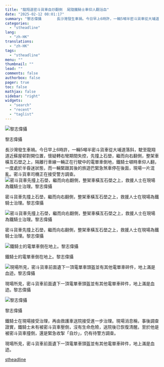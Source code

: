 ```yaml
---
title: "龍翔道密斗貨車自炒翻側  尾隨鐵騎士車仰人翻浴血"
date: "2025-02-12 08:01:17"
summary: "黎志偉攝       長沙灣發生車禍。今日早上6時許，一輛5噸半密斗貨車從大埔道落斜，駛至龍..."
categories:
  - "stheadline"
lang:
  - "zh-HK"
translations:
  - "zh-HK"
tags:
  - "stheadline"
menu: ""
thumbnail: ""
lead: ""
comments: false
authorbox: false
pager: true
toc: false
mathjax: false
sidebar: "right"
widgets:
  - "search"
  - "recent"
  - "taglist"
---
```


![黎志偉攝](https://image.stheadline.com/f/680p0/0x0/100/none/9d5ace861d4bfb2f2e09c06f00f7f1f2/stheadline/inewsmedia/20250212/_2025021207484548572.jpg)

黎志偉攝




長沙灣發生車禍。今日早上6時許，一輛5噸半密斗貨車從大埔道落斜，駛至龍翔道近蘇屋邨對開位置，懷疑轉右彎期間失控，先撞上石壆，繼而向右翻側，整架車橫亙石壆之上，隔離行車線一輛正在行駛中的電單車倒地，鐵騎士頓時車仰人翻，一度處於半昏迷狀態，而一輛緊跟其後的旅遊巴緊急煞車停在後面，現場一片混亂。密斗貨車司機正在接受警方調查。
 ![密斗貨車先撞上石壆，繼而向右翻側，整架車橫亙石壆之上，救援人士在現場為鐵騎士治理。黎志偉攝](https://image.hkhl.hk/f/1024p0/0x0/100/none/f3428e6bb37191cf951a3dcaebae6893/2025-02/42_0.jpeg)


密斗貨車先撞上石壆，繼而向右翻側，整架車橫亙石壆之上，救援人士在現場為鐵騎士治理。黎志偉攝



 ![密斗貨車先撞上石壆，繼而向右翻側，整架車橫亙石壆之上，救援人士在現場為鐵騎士治理。黎志偉攝](https://image.hkhl.hk/f/1024p0/0x0/100/none/fb2c6d1aaf80576692e7e54b8db49bff/2025-02/44_2.jpeg)


密斗貨車先撞上石壆，繼而向右翻側，整架車橫亙石壆之上，救援人士在現場為鐵騎士治理。黎志偉攝



 ![鐵騎士的電單車倒在地上。黎志偉攝](https://image.hkhl.hk/f/1024p0/0x0/100/none/4670b160b559f299f646f603d24e3ff4/2025-02/45_1.jpeg)


鐵騎士的電單車倒在地上。黎志偉攝



 ![現場所見，密斗貨車前面遺下一頂電單車頭盔並有其他電單車碎件，地上滿是血迹。黎志偉攝](https://image.hkhl.hk/f/1024p0/0x0/100/none/4a9b2ffebdba6b42ab7c1ebfa99cca65/2025-02/46_3.jpeg)


現場所見，密斗貨車前面遺下一頂電單車頭盔並有其他電單車碎件，地上滿是血迹。黎志偉攝



 ![黎志偉攝](https://image.hkhl.hk/f/1024p0/0x0/100/none/e6fefa2ec5a1b1b47b4b44601efb1c41/2025-02/41_2.jpeg)


黎志偉攝




鐵騎士在現場接受治理，再由救護車送院接受進一步治理。現場消息稱，事後調查證實，鐵騎士未有被密斗貨車壓倒，沒有生命危險，送院後已恢復清醒。至於他是被密斗貨車撞倒，還是緊急收掣「自炒」，仍有待警方調查。

現場所見，密斗貨車前面遺下一頂電單車頭盔並有其他電單車碎件，地上滿是血迹。

[stheadline](https://std.stheadline.com/realtime/article/2052239/即時-港聞-龍翔道密斗貨車自炒翻側-尾隨鐵騎士車仰人翻浴血)
